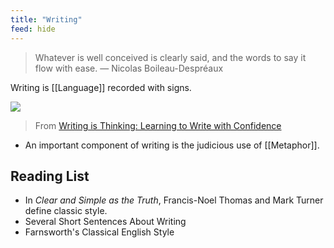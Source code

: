 ```yaml
---
title: "Writing"
feed: hide
---
```


> Whatever is well conceived is clearly said, and the words to say it flow with ease. — Nicolas Boileau-Despréaux

Writing is [[Language]] recorded with signs. 

![](https://lh3.googleusercontent.com/3MKVWAdc861cfRCMCL-RJTSSOsEOM1HBswnVwixczwmhe960zh4u8Rb0kISlqhHByThcO2R-Fs488ZDKcxbbhs3aiSmCmrqgdXX0uZpDZyd5HpTrfR0pFP9NVXjBDQe4Ehv_PDzz)
> From [Writing is Thinking: Learning to Write with Confidence](https://blog.stephsmith.io/learning-to-write-with-confidence/)

* An important component of writing is the judicious use of [[Metaphor]].

## Reading List

* In _Clear and Simple as the Truth_, Francis-Noel Thomas and Mark Turner define classic style. 
* Several Short Sentences About Writing
* Farnsworth's Classical English Style